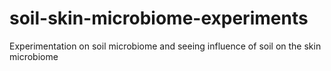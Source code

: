 # soil-skin-microbiome-experiments
Experimentation on soil microbiome and seeing influence of soil on the skin microbiome


